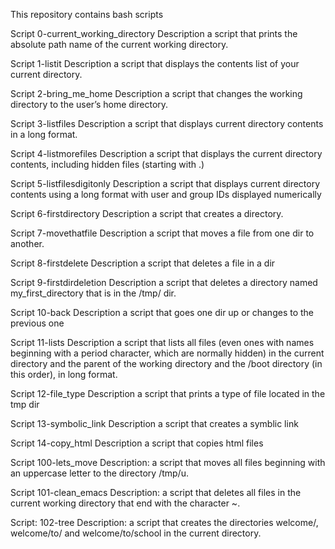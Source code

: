 This repository contains bash scripts

Script
0-current_working_directory
Description
a script that prints the absolute path name of the current working directory.

Script
1-listit
Description
a script that displays the contents list of your current directory.

Script
2-bring_me_home
Description
a script that changes the working directory to the user’s home directory.

Script
3-listfiles
Description
a script that displays current directory contents in a long format.

Script
4-listmorefiles
Description
a script that displays the current directory contents, including hidden files (starting with .)

Script
5-listfilesdigitonly
Description
a script that displays current directory contents using a long format with user and group IDs displayed numerically

Script
6-firstdirectory
Description
a script that creates a directory.

Script
7-movethatfile
Description
a script that moves a file from one dir to another.

Script
8-firstdelete
Description
a script that deletes a file in a dir

Script
9-firstdirdeletion
Description
a script that deletes a directory named my_first_directory that is in the /tmp/ dir.

Script
10-back
Description
a script that goes one dir up or changes to the previous one

Script
11-lists
Description
a script that lists all files (even ones with names beginning with a period character, which are normally hidden) in the current directory and the parent of the working directory and the /boot directory (in this order), in long format.

Script
12-file_type
Description
a script that prints a type of file located in the tmp dir

Script
13-symbolic_link
Description
a script that creates a symblic link

Script
14-copy_html
Description
a script that copies html files

Script
100-lets_move
Description:
a script that moves all files beginning with an uppercase letter to the directory /tmp/u.

Script
101-clean_emacs
Description:
a script that deletes all files in the current working directory that end with the character ~.

Script: 102-tree
Description: a script that creates the directories welcome/, welcome/to/ and welcome/to/school in the current directory.
